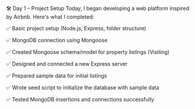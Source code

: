 🛠️ Day 1 – Project Setup
Today, I began developing a web platform inspired by Airbnb. Here's what I completed:

✅ Basic project setup (Node.js, Express, folder structure)

✅ MongoDB connection using Mongoose

✅ Created Mongoose schema/model for property listings (Visiting)

✅ Designed and connected a new Express server

✅ Prepared sample data for initial listings

✅ Wrote seed script to initialize the database with sample data

✅ Tested MongoDB insertions and connections successfully